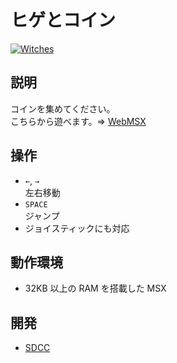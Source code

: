 # ヒゲとコイン

[![Witches](http://img.youtube.com/vi/2iDUplzv4SI/0.jpg)](https://www.youtube.com/watch?v=2iDUplzv4SI)

## 説明
コインを集めてください。<br>
こちらから遊べます。⇒  [WebMSX](http://webmsx.org/?MACHINE=MSX1J&DISK=https://github.com/CoBinee/higecoin-msx/raw/main/diskimage/higecoin.dsk)

## 操作
- `←`, `→`<br>左右移動
- `SPACE`<br>ジャンプ
- ジョイスティックにも対応

## 動作環境
- 32KB 以上の RAM を搭載した MSX

## 開発
- [SDCC](https://sdcc.sourceforge.net)
